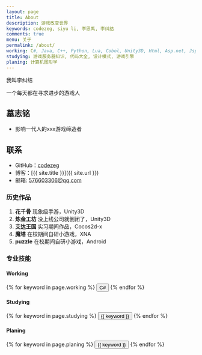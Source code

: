 ```yaml
---
layout: page
title: About
description: 游戏改变世界
keywords: codezeg, siyu li, 李思禹, 李纠结
comments: true
menu: 关于
permalink: /about/
working: C#, Java, C++, Python, Lua, Cobol, Unity3D, Html, Asp.net, Jsp, Bat, Bash, Shell, Android
studying: 游戏服务器知识, 代码大全, 设计模式, 游戏引擎
planing: 计算机图形学
---
```


我叫李纠结

一个每天都在寻求进步的游戏人

## 墓志铭

* 影响一代人的xxx游戏缔造者

## 联系

* GitHub：[codezeg](https://github.com/codezeg)
* 博客：[{{ site.title }}]({{ site.url }})
* 邮箱: 576603306@qq.com

### 历史作品

1. **花千骨**
    现象级手游，Unity3D
2. **炼金工坊** 
    没上线公司就倒闭了，Unity3D
3. **艾达王国**
    实习期间作品，Cocos2d-x
4. **魔塔** 
    在校期间自研小游戏，XNA
5. **puzzle**
    在校期间自研小游戏，Android


### 专业技能

#### Working
<div class="btn-inline">
    {% for keyword in page.working %}
    <button class="btn btn-outline" type="button">C#</button>
    {% endfor %}
</div>

#### Studying
<div class="btn-inline">
    {% for keyword in page.studying %}
    <button class="btn btn-outline" type="button">{{ keyword }}</button>
    {% endfor %}
</div>

#### Planing
<div class="btn-inline">
    {% for keyword in page.planing %}
    <button class="btn btn-outline" type="button">{{ keyword }}</button>
    {% endfor %}
</div>
